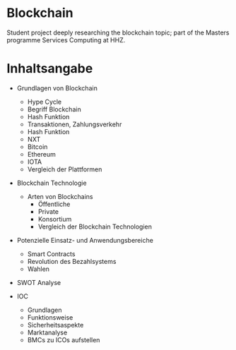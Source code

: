 # Blockchain
Student project deeply researching the blockchain topic; part of the Masters programme Services Computing at HHZ.



# Inhaltsangabe
- Grundlagen von Blockchain
  * Hype Cycle
  * Begriff Blockchain
  * Hash Funktion
  * Transaktionen, Zahlungsverkehr
  * Hash Funktion
  * NXT
  * Bitcoin
  * Ethereum
  * IOTA
  * Vergleich der Plattformen
   
   
- Blockchain Technologie
   * Arten von Blockchains
     + Öffentliche
     + Private
     + Konsortium
     + Vergleich der Blockchain Technologien
     
 - Potenzielle Einsatz- und Anwendungsbereiche
   * Smart Contracts
   * Revolution des Bezahlsystems
   * Wahlen

       
 - SWOT Analyse
 
 - IOC
   * Grundlagen
   * Funktionsweise
   * Sicherheitsaspekte
   * Marktanalyse
   * BMCs zu ICOs aufstellen
 
     
